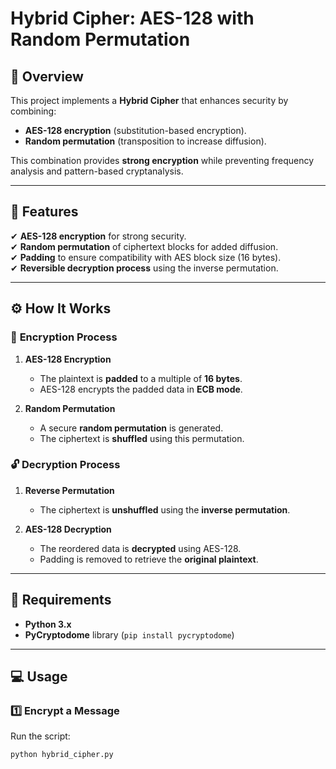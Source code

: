 # Hybrid Cipher: AES-128 with Random Permutation  

## 📌 Overview  
This project implements a **Hybrid Cipher** that enhances security by combining:  

- **AES-128 encryption** (substitution-based encryption).  
- **Random permutation** (transposition to increase diffusion).  

This combination provides **strong encryption** while preventing frequency analysis and pattern-based cryptanalysis.  

---

## 🚀 Features  
✔ **AES-128 encryption** for strong security.  
✔ **Random permutation** of ciphertext blocks for added diffusion.  
✔ **Padding** to ensure compatibility with AES block size (16 bytes).  
✔ **Reversible decryption process** using the inverse permutation.  

---

## ⚙️ How It Works  

### 🔐 **Encryption Process**  
1. **AES-128 Encryption**  
   - The plaintext is **padded** to a multiple of **16 bytes**.  
   - AES-128 encrypts the padded data in **ECB mode**.  

2. **Random Permutation**  
   - A secure **random permutation** is generated.  
   - The ciphertext is **shuffled** using this permutation.  

### 🔓 **Decryption Process**  
1. **Reverse Permutation**  
   - The ciphertext is **unshuffled** using the **inverse permutation**.  

2. **AES-128 Decryption**  
   - The reordered data is **decrypted** using AES-128.  
   - Padding is removed to retrieve the **original plaintext**.  

---

## 📜 Requirements  
- **Python 3.x**  
- **PyCryptodome** library (`pip install pycryptodome`)  

---

## 💻 Usage  

### 1️⃣ **Encrypt a Message**  
Run the script:  
```sh
python hybrid_cipher.py
